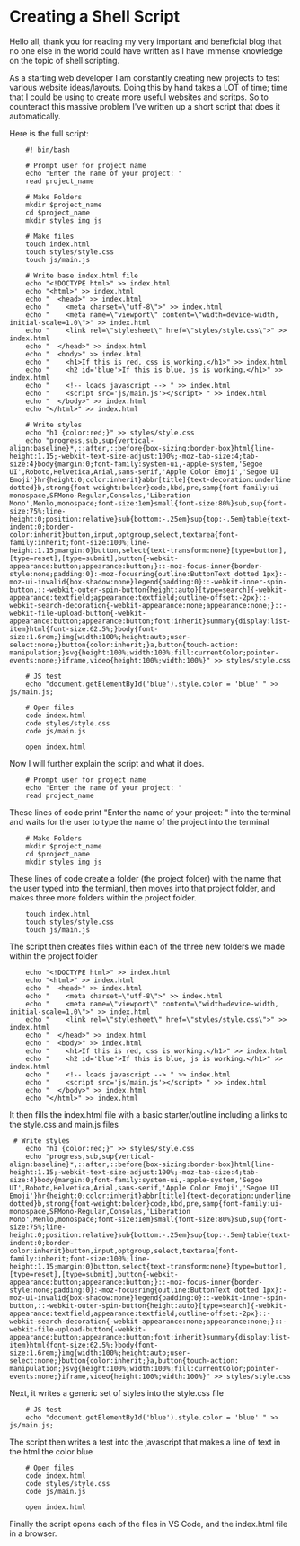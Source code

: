 # Creating a Shell Script

Hello all, thank you for reading my very important and beneficial blog that no one else in the world could have written as I have immense knowledge on the topic of shell scripting.

As a starting web developer I am constantly creating new projects to test various website ideas/layouts. Doing this by hand takes a LOT of time; time that I could be using to create more useful websites and scritps. So to counteract this massive problem I've written up a short script that does it automatically.

Here is the full script:

```
    #! bin/bash

    # Prompt user for project name
    echo "Enter the name of your project: "
    read project_name

    # Make Folders
    mkdir $project_name
    cd $project_name
    mkdir styles img js 

    # Make files
    touch index.html
    touch styles/style.css
    touch js/main.js

    # Write base index.html file
    echo "<!DOCTYPE html>" >> index.html
    echo "<html>" >> index.html
    echo "  <head>" >> index.html
    echo "    <meta charset=\"utf-8\">" >> index.html
    echo "    <meta name=\"viewport\" content=\"width=device-width, initial-scale=1.0\">" >> index.html
    echo "    <link rel=\"stylesheet\" href=\"styles/style.css\">" >> index.html
    echo "  </head>" >> index.html
    echo "  <body>" >> index.html
    echo "    <h1>If this is red, css is working.</h1>" >> index.html
    echo "    <h2 id='blue'>If this is blue, js is working.</h1>" >> index.html
    echo "    <!-- loads javascript --> " >> index.html
    echo "    <script src='js/main.js'></script> " >> index.html
    echo "  </body>" >> index.html
    echo "</html>" >> index.html

    # Write styles
    echo "h1 {color:red;}" >> styles/style.css
    echo "progress,sub,sup{vertical-align:baseline}*,::after,::before{box-sizing:border-box}html{line-height:1.15;-webkit-text-size-adjust:100%;-moz-tab-size:4;tab-size:4}body{margin:0;font-family:system-ui,-apple-system,'Segoe UI',Roboto,Helvetica,Arial,sans-serif,'Apple Color Emoji','Segoe UI Emoji'}hr{height:0;color:inherit}abbr[title]{text-decoration:underline dotted}b,strong{font-weight:bolder}code,kbd,pre,samp{font-family:ui-monospace,SFMono-Regular,Consolas,'Liberation Mono',Menlo,monospace;font-size:1em}small{font-size:80%}sub,sup{font-size:75%;line-height:0;position:relative}sub{bottom:-.25em}sup{top:-.5em}table{text-indent:0;border-color:inherit}button,input,optgroup,select,textarea{font-family:inherit;font-size:100%;line-height:1.15;margin:0}button,select{text-transform:none}[type=button],[type=reset],[type=submit],button{-webkit-appearance:button;appearance:button;}::-moz-focus-inner{border-style:none;padding:0}:-moz-focusring{outline:ButtonText dotted 1px}:-moz-ui-invalid{box-shadow:none}legend{padding:0}::-webkit-inner-spin-button,::-webkit-outer-spin-button{height:auto}[type=search]{-webkit-appearance:textfield;appearance:textfield;outline-offset:-2px}::-webkit-search-decoration{-webkit-appearance:none;appearance:none;}::-webkit-file-upload-button{-webkit-appearance:button;appearance:button;font:inherit}summary{display:list-item}html{font-size:62.5%;}body{font-size:1.6rem;}img{width:100%;height:auto;user-select:none;}button{color:inherit;}a,button{touch-action: manipulation;}svg{height:100%;width:100%;fill:currentColor;pointer-events:none;}iframe,video{height:100%;width:100%}" >> styles/style.css

    # JS test
    echo "document.getElementById('blue').style.color = 'blue' " >> js/main.js;

    # Open files
    code index.html
    code styles/style.css
    code js/main.js

    open index.html
```

Now I will further explain the script and what it does.

```
    # Prompt user for project name
    echo "Enter the name of your project: "
    read project_name
```

These lines of code print "Enter the name of your project: " into the terminal and waits for the user to type the name of the project into the terminal

```
    # Make Folders
    mkdir $project_name
    cd $project_name
    mkdir styles img js 
```

These lines of code create a folder (the project folder) with the name that the user typed into the termianl, then moves into that project folder, and makes three more folders within the project folder.

```   # Make files
    touch index.html
    touch styles/style.css
    touch js/main.js
```

The script then creates files within each of the three new folders we made within the project folder

```    # Write base index.html file
    echo "<!DOCTYPE html>" >> index.html
    echo "<html>" >> index.html
    echo "  <head>" >> index.html
    echo "    <meta charset=\"utf-8\">" >> index.html
    echo "    <meta name=\"viewport\" content=\"width=device-width, initial-scale=1.0\">" >> index.html
    echo "    <link rel=\"stylesheet\" href=\"styles/style.css\">" >> index.html
    echo "  </head>" >> index.html
    echo "  <body>" >> index.html
    echo "    <h1>If this is red, css is working.</h1>" >> index.html
    echo "    <h2 id='blue'>If this is blue, js is working.</h1>" >> index.html
    echo "    <!-- loads javascript --> " >> index.html
    echo "    <script src='js/main.js'></script> " >> index.html
    echo "  </body>" >> index.html
    echo "</html>" >> index.html
```

It then fills the index.html file with a basic starter/outline including a links to the style.css and main.js files

```
 # Write styles
    echo "h1 {color:red;}" >> styles/style.css
    echo "progress,sub,sup{vertical-align:baseline}*,::after,::before{box-sizing:border-box}html{line-height:1.15;-webkit-text-size-adjust:100%;-moz-tab-size:4;tab-size:4}body{margin:0;font-family:system-ui,-apple-system,'Segoe UI',Roboto,Helvetica,Arial,sans-serif,'Apple Color Emoji','Segoe UI Emoji'}hr{height:0;color:inherit}abbr[title]{text-decoration:underline dotted}b,strong{font-weight:bolder}code,kbd,pre,samp{font-family:ui-monospace,SFMono-Regular,Consolas,'Liberation Mono',Menlo,monospace;font-size:1em}small{font-size:80%}sub,sup{font-size:75%;line-height:0;position:relative}sub{bottom:-.25em}sup{top:-.5em}table{text-indent:0;border-color:inherit}button,input,optgroup,select,textarea{font-family:inherit;font-size:100%;line-height:1.15;margin:0}button,select{text-transform:none}[type=button],[type=reset],[type=submit],button{-webkit-appearance:button;appearance:button;}::-moz-focus-inner{border-style:none;padding:0}:-moz-focusring{outline:ButtonText dotted 1px}:-moz-ui-invalid{box-shadow:none}legend{padding:0}::-webkit-inner-spin-button,::-webkit-outer-spin-button{height:auto}[type=search]{-webkit-appearance:textfield;appearance:textfield;outline-offset:-2px}::-webkit-search-decoration{-webkit-appearance:none;appearance:none;}::-webkit-file-upload-button{-webkit-appearance:button;appearance:button;font:inherit}summary{display:list-item}html{font-size:62.5%;}body{font-size:1.6rem;}img{width:100%;height:auto;user-select:none;}button{color:inherit;}a,button{touch-action: manipulation;}svg{height:100%;width:100%;fill:currentColor;pointer-events:none;}iframe,video{height:100%;width:100%}" >> styles/style.css
```

Next, it writes a generic set of styles into the style.css file

```
    # JS test
    echo "document.getElementById('blue').style.color = 'blue' " >> js/main.js;
```

The script then writes a test into the javascript that makes a line of text in the html the color blue

```
    # Open files
    code index.html
    code styles/style.css
    code js/main.js

    open index.html
```

Finally the script opens each of the files in VS Code, and the index.html file in a browser.
